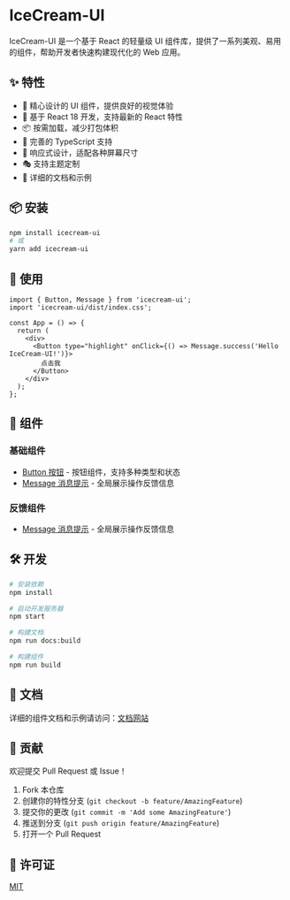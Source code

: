 # IceCream-UI

IceCream-UI 是一个基于 React 的轻量级 UI 组件库，提供了一系列美观、易用的组件，帮助开发者快速构建现代化的 Web 应用。

## ✨ 特性

- 🎨 精心设计的 UI 组件，提供良好的视觉体验
- 🚀 基于 React 18 开发，支持最新的 React 特性
- 📦 按需加载，减少打包体积
- 🎯 完善的 TypeScript 支持
- 📱 响应式设计，适配各种屏幕尺寸
- 🎭 支持主题定制
- 📖 详细的文档和示例

## 📦 安装

```bash
npm install icecream-ui
# 或
yarn add icecream-ui
```

## 🔨 使用

```tsx
import { Button, Message } from 'icecream-ui';
import 'icecream-ui/dist/index.css';

const App = () => {
  return (
    <div>
      <Button type="highlight" onClick={() => Message.success('Hello IceCream-UI!')}>
        点击我
      </Button>
    </div>
  );
};
```

## 🎨 组件

### 基础组件

- [Button 按钮](src/Basic/Button/index.md) - 按钮组件，支持多种类型和状态
- [Message 消息提示](src/Feedback/Message/index.md) - 全局展示操作反馈信息

### 反馈组件

- [Message 消息提示](src/Feedback/Message/index.md) - 全局展示操作反馈信息

## 🛠 开发

```bash
# 安装依赖
npm install

# 启动开发服务器
npm start

# 构建文档
npm run docs:build

# 构建组件
npm run build
```

## 📝 文档

详细的组件文档和示例请访问：[文档网站](https://your-docs-site.com)

## 🤝 贡献

欢迎提交 Pull Request 或 Issue！

1. Fork 本仓库
2. 创建你的特性分支 (`git checkout -b feature/AmazingFeature`)
3. 提交你的更改 (`git commit -m 'Add some AmazingFeature'`)
4. 推送到分支 (`git push origin feature/AmazingFeature`)
5. 打开一个 Pull Request

## 📄 许可证

[MIT](./LICENSE)
